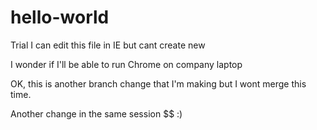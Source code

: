 # hello-world
Trial
I can edit this file in IE but cant create new

I wonder if I'll be able to run Chrome on company laptop

OK, this is another branch change that I'm making but I wont merge this time.

Another change in the same session $$ :)
